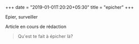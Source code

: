 +++
date = "2019-01-01T:20:20+05:30"
title = "epicher"
+++

Epier, surveiller
<!--more-->
Article en cours de rédaction

> Qu'est te fait à épicher là?
